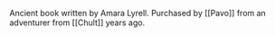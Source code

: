 Ancient book written by Amara Lyrell. Purchased by [[Pavo]] from an adventurer from [[Chult]] years ago.